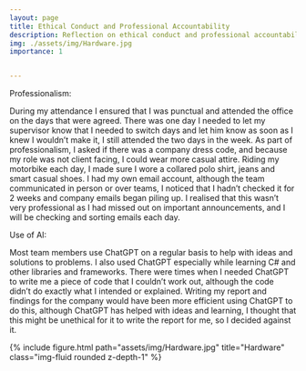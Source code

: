 ```yaml
---
layout: page
title: Ethical Conduct and Professional Accountability
description: Reflection on ethical conduct and professional accountability during Work Integrated Learning
img: ./assets/img/Hardware.jpg
importance: 1


---
```


Professionalism: 

During my attendance I ensured that I was punctual and attended the office on the days that were agreed. There was one day I needed to let my supervisor know that I needed to switch days and let him know as soon as I knew I wouldn’t make it, I still attended the two days in the week. As part of professionalism, I asked if there was a company dress code, and because my role was not client facing, I could wear more casual attire. Riding my motorbike each day, I made sure I wore a collared polo shirt, jeans and smart casual shoes. I had my own email account, although the team communicated in person or over teams, I noticed that I hadn’t checked it for 2 weeks and company emails began piling up. I realised that this wasn’t very professional as I had missed out on important announcements, and I will be checking and sorting emails each day. 

Use of AI: 

Most team members use ChatGPT on a regular basis to help with ideas and solutions to problems. I also used ChatGPT especially while learning C# and other libraries and frameworks. There were times when I needed ChatGPT to write me a piece of code that I couldn’t work out, although the code didn’t do exactly what I intended or explained. Writing my report and findings for the company would have been more efficient using ChatGPT to do this, although ChatGPT has helped with ideas and learning, I thought that this might be unethical for it to write the report for me, so I decided against it.  

<div class="row">    
<div class="col-sm mt-3 mt-md-0">        
{% include figure.html path="assets/img/Hardware.jpg" title="Hardware" class="img-fluid rounded z-depth-1" %}    
</div>
</div>